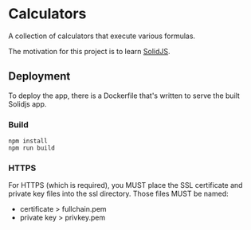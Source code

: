 Calculators
===========
A collection of calculators that execute various formulas.

The motivation for this project is to learn [SolidJS](https://www.solidjs.com/).

Deployment
----------
To deploy the app, there is a Dockerfile that's written to serve the
built Solidjs app.


### Build
```
npm install
npm run build
```


### HTTPS
For HTTPS (which is required), you MUST place the SSL certificate and
private key files into the ssl directory. Those files MUST be named:

* certificate > fullchain.pem
* private key > privkey.pem
